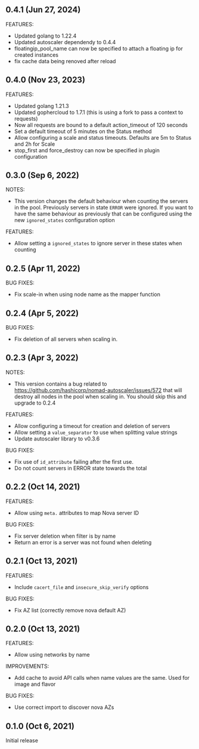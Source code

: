 ## 0.4.1 (Jun 27, 2024)

FEATURES:
* Updated golang to 1.22.4
* Updated autoscaler dependendy to 0.4.4
* floatingip_pool_name can now be specified to attach a floating ip for created instances
* fix cache data being renoved after reload

## 0.4.0 (Nov 23, 2023)

FEATURES:
* Updated golang 1.21.3
* Updated gophercloud to 1.7.1 (this is using a fork to pass a context to requests)
* Now all requests are bound to a default action_timeout of 120 seconds
* Set a default timeout of 5 minutes on the Status method
* Allow configuring a scale and status timeouts. Defaults are 5m to Status and 2h for Scale
* stop_first and force_destroy can now be specified in plugin configuration

## 0.3.0 (Sep 6, 2022)

NOTES:
* This version changes the default behaviour when counting the servers in the pool.
Previously servers in state `ERROR` were ignored. If you want to have the same
behaviour as previously that can be configured using the new `ignored_states`
configuration option

FEATURES:
* Allow setting a `ignored_states` to ignore server in these states when counting

## 0.2.5 (Apr 11, 2022)

BUG FIXES:
* Fix scale-in when using node name as the mapper function

## 0.2.4 (Apr 5, 2022)

BUG FIXES:
* Fix deletion of all servers when scaling in.

## 0.2.3 (Apr 3, 2022)

NOTES:
* This version contains a bug related to https://github.com/hashicorp/nomad-autoscaler/issues/572
that will destroy all nodes in the pool when scaling in. You should skip this and upgrade to 0.2.4

FEATURES:
* Allow configuring a timeout for creation and deletion of servers
* Allow setting a `value_separator` to use when splitting value strings
* Update autoscaler library to v0.3.6

BUG FIXES:
* Fix use of `id_attribute` failing after the first use.
* Do not count servers in ERROR state towards the total

## 0.2.2 (Oct 14, 2021)

FEATURES:
* Allow using `meta.` attributes to map Nova server ID

BUG FIXES:
* Fix server deletion when filter is by name
* Return an error is a server was not found when deleting

## 0.2.1 (Oct 13, 2021)

FEATURES:
* Include `cacert_file`  and `insecure_skip_verify` options

BUG FIXES:
* Fix AZ list (correctly remove nova default AZ)

## 0.2.0 (Oct 13, 2021)

FEATURES:
* Allow using networks by name

IMPROVEMENTS:
* Add cache to avoid API calls when name values are the same. Used for image and flavor

BUG FIXES:
* Use correct import to discover nova AZs

## 0.1.0 (Oct 6, 2021)

Initial release